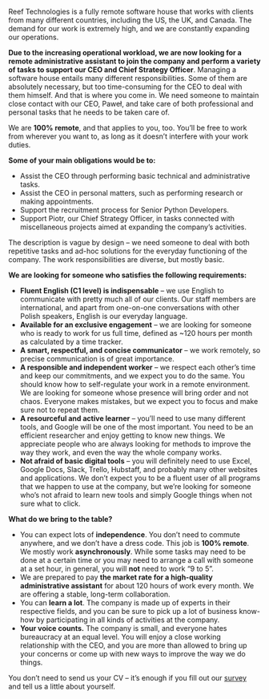 Reef Technologies is a fully remote software house that works with clients from many different countries, including the US, the UK, and Canada. The demand for our work is extremely high, and we are constantly expanding our operations. 

**Due to the increasing operational workload, we are now looking for a remote administrative assistant to join the company and perform a variety of tasks to support our CEO and Chief Strategy Officer**. Managing a software house entails many different responsibilities. Some of them are absolutely necessary, but too time-consuming for the CEO to deal with them himself. And that is where you come in. We need someone to maintain close contact with our CEO, Paweł, and take care of both professional and personal tasks that he needs to be taken care of.

We are **100% remote**, and that applies to you, too. You’ll be free to work from wherever you want to, as long as it doesn’t interfere with your work duties.

**Some of your main obligations would be to:**
- Assist the CEO through performing basic technical and administrative tasks.
- Assist the CEO in personal matters, such as performing research or making appointments.
- Support the recruitment process for Senior Python Developers.
- Support Piotr, our Chief Strategy Officer, in tasks connected with miscellaneous projects aimed at expanding the company’s activities.

The description is vague by design – we need someone to deal with both repetitive tasks and ad-hoc solutions for the everyday functioning of the company. The work responsibilities are diverse, but mostly basic.

**We are looking for someone who satisfies the following requirements:**
- **Fluent English (C1 level) is indispensable** – we use English to communicate with pretty much all of our clients. Our staff members are international, and apart from one-on-one conversations with other Polish speakers, English is our everyday language.
- **Available for an exclusive engagement** – we are looking for someone who is ready to work for us full time, defined as ~120 hours per month as calculated by a time tracker.
- **A smart, respectful, and concise communicator** – we work remotely, so precise communication is of great importance.
- **A responsible and independent worker** – we respect each other’s time and keep our commitments, and we expect you to do the same. You should know how to self-regulate your work in a remote environment. We are looking for someone whose presence will bring order and not chaos. Everyone makes mistakes, but we expect you to focus and make sure not to repeat them.
- **A resourceful and active learner** – you’ll need to use many different tools, and Google will be one of the most important. You need to be an efficient researcher and enjoy getting to know new things. We appreciate people who are always looking for methods to improve the way they work, and even the way the whole company works.
- **Not afraid of basic digital tools** – you will definitely need to use Excel, Google Docs, Slack, Trello, Hubstaff, and probably many other websites and applications. We don’t expect you to be a fluent user of all programs that we happen to use at the company, but we’re looking for someone who’s not afraid to learn new tools and simply Google things when not sure what to click.

**What do we bring to the table?**
- You can expect lots of **independence**. You don’t need to commute anywhere, and we don’t have a dress code. This job is **100% remote**. We mostly work **asynchronously**. While some tasks may need to be done at a certain time or you may need to arrange a call with someone at a set hour, in general, you will **not** need to work “9 to 5”.
- We are prepared to pay **the market rate for a high-quality administrative assistant** for about 120 hours of work every month. We are offering a stable, long-term collaboration.
- You can **learn a lot**. The company is made up of experts in their respective fields, and you can be sure to pick up a lot of business know-how by participating in all kinds of activities at the company.
- **Your voice counts.** The company is small, and everyone hates bureaucracy at an equal level. You will enjoy a close working relationship with the CEO, and you are more than allowed to bring up your concerns or come up with new ways to improve the way we do things.

You don’t need to send us your CV – it’s enough if you fill out our [survey](https://forms.gle/YYabbGty7KRLw5gG7) and tell us a little about yourself.
